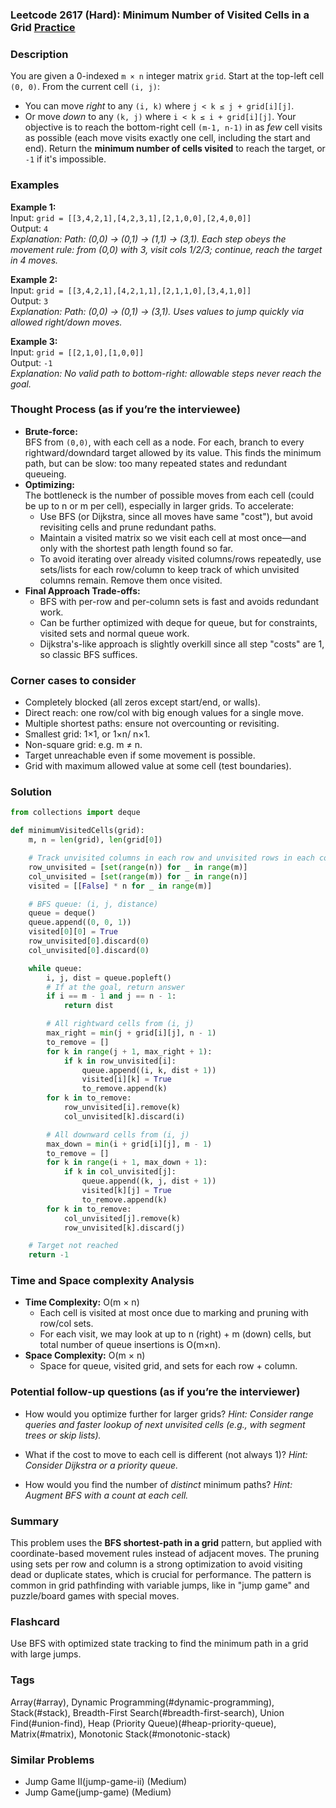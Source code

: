 ### Leetcode 2617 (Hard): Minimum Number of Visited Cells in a Grid [Practice](https://leetcode.com/problems/minimum-number-of-visited-cells-in-a-grid)

### Description  
You are given a 0-indexed `m × n` integer matrix `grid`. Start at the top-left cell `(0, 0)`. From the current cell `(i, j)`:
- You can move *right* to any `(i, k)` where `j < k ≤ j + grid[i][j]`.
- Or move *down* to any `(k, j)` where `i < k ≤ i + grid[i][j]`.
Your objective is to reach the bottom-right cell `(m-1, n-1)` in as *few* cell visits as possible (each move visits exactly one cell, including the start and end). Return the **minimum number of cells visited** to reach the target, or `-1` if it's impossible.

### Examples  

**Example 1:**  
Input: `grid = [[3,4,2,1],[4,2,3,1],[2,1,0,0],[2,4,0,0]]`  
Output: `4`  
*Explanation: Path: (0,0) → (0,1) → (1,1) → (3,1). Each step obeys the movement rule: from (0,0) with 3, visit cols 1/2/3; continue, reach the target in 4 moves.*

**Example 2:**  
Input: `grid = [[3,4,2,1],[4,2,1,1],[2,1,1,0],[3,4,1,0]]`  
Output: `3`  
*Explanation: Path: (0,0) → (0,1) → (3,1). Uses values to jump quickly via allowed right/down moves.*

**Example 3:**  
Input: `grid = [[2,1,0],[1,0,0]]`  
Output: `-1`  
*Explanation: No valid path to bottom-right: allowable steps never reach the goal.*

### Thought Process (as if you’re the interviewee)  
- **Brute-force:**  
  BFS from `(0,0)`, with each cell as a node. For each, branch to every rightward/downdard target allowed by its value. This finds the minimum path, but can be slow: too many repeated states and redundant queueing.
- **Optimizing:**  
  The bottleneck is the number of possible moves from each cell (could be up to n or m per cell), especially in larger grids. To accelerate:
  - Use BFS (or Dijkstra, since all moves have same "cost"), but avoid revisiting cells and prune redundant paths.
  - Maintain a visited matrix so we visit each cell at most once—and only with the shortest path length found so far.
  - To avoid iterating over already visited columns/rows repeatedly, use sets/lists for each row/column to keep track of which unvisited columns remain. Remove them once visited.
- **Final Approach Trade-offs:**  
  - BFS with per-row and per-column sets is fast and avoids redundant work.
  - Can be further optimized with deque for queue, but for constraints, visited sets and normal queue work.
  - Dijkstra's-like approach is slightly overkill since all step "costs" are 1, so classic BFS suffices.

### Corner cases to consider  
- Completely blocked (all zeros except start/end, or walls).
- Direct reach: one row/col with big enough values for a single move.
- Multiple shortest paths: ensure not overcounting or revisiting.
- Smallest grid: 1×1, or 1×n/ n×1.
- Non-square grid: e.g. m ≠ n.
- Target unreachable even if some movement is possible.
- Grid with maximum allowed value at some cell (test boundaries).

### Solution

```python
from collections import deque

def minimumVisitedCells(grid):
    m, n = len(grid), len(grid[0])

    # Track unvisited columns in each row and unvisited rows in each column
    row_unvisited = [set(range(n)) for _ in range(m)]
    col_unvisited = [set(range(m)) for _ in range(n)]
    visited = [[False] * n for _ in range(m)]

    # BFS queue: (i, j, distance)
    queue = deque()
    queue.append((0, 0, 1))
    visited[0][0] = True
    row_unvisited[0].discard(0)
    col_unvisited[0].discard(0)

    while queue:
        i, j, dist = queue.popleft()
        # If at the goal, return answer
        if i == m - 1 and j == n - 1:
            return dist

        # All rightward cells from (i, j)
        max_right = min(j + grid[i][j], n - 1)
        to_remove = []
        for k in range(j + 1, max_right + 1):
            if k in row_unvisited[i]:
                queue.append((i, k, dist + 1))
                visited[i][k] = True
                to_remove.append(k)
        for k in to_remove:
            row_unvisited[i].remove(k)
            col_unvisited[k].discard(i)

        # All downward cells from (i, j)
        max_down = min(i + grid[i][j], m - 1)
        to_remove = []
        for k in range(i + 1, max_down + 1):
            if k in col_unvisited[j]:
                queue.append((k, j, dist + 1))
                visited[k][j] = True
                to_remove.append(k)
        for k in to_remove:
            col_unvisited[j].remove(k)
            row_unvisited[k].discard(j)

    # Target not reached
    return -1
```

### Time and Space complexity Analysis  

- **Time Complexity:** O(m × n)
    - Each cell is visited at most once due to marking and pruning with row/col sets.
    - For each visit, we may look at up to n (right) + m (down) cells, but total number of queue insertions is O(m×n).
- **Space Complexity:** O(m × n)
    - Space for queue, visited grid, and sets for each row + column.

### Potential follow-up questions (as if you’re the interviewer)  

- How would you optimize further for larger grids?
  *Hint: Consider range queries and faster lookup of next unvisited cells (e.g., with segment trees or skip lists).*

- What if the cost to move to each cell is different (not always 1)?
  *Hint: Consider Dijkstra or a priority queue.*

- How would you find the number of *distinct* minimum paths?
  *Hint: Augment BFS with a count at each cell.*

### Summary
This problem uses the **BFS shortest-path in a grid** pattern, but applied with coordinate-based movement rules instead of adjacent moves. The pruning using sets per row and column is a strong optimization to avoid visiting dead or duplicate states, which is crucial for performance. The pattern is common in grid pathfinding with variable jumps, like in "jump game" and puzzle/board games with special moves.


### Flashcard
Use BFS with optimized state tracking to find the minimum path in a grid with large jumps.

### Tags
Array(#array), Dynamic Programming(#dynamic-programming), Stack(#stack), Breadth-First Search(#breadth-first-search), Union Find(#union-find), Heap (Priority Queue)(#heap-priority-queue), Matrix(#matrix), Monotonic Stack(#monotonic-stack)

### Similar Problems
- Jump Game II(jump-game-ii) (Medium)
- Jump Game(jump-game) (Medium)